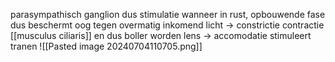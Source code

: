 
parasympathisch ganglion
dus stimulatie wanneer in rust, opbouwende fase
dus beschermt oog tegen overmatig inkomend licht -> constrictie
contractie [[musculus ciliaris]] en dus boller worden lens -> accomodatie
stimuleert tranen
![[Pasted image 20240704110705.png]]